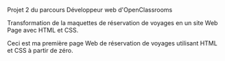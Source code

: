 Projet 2 du parcours Développeur web d'OpenClassrooms 

Transformation de la maquettes de réservation de voyages en un site Web Page avec HTML et CSS.

Ceci est ma première page Web de réservation de voyages utilisant HTML et CSS à partir de zéro.
